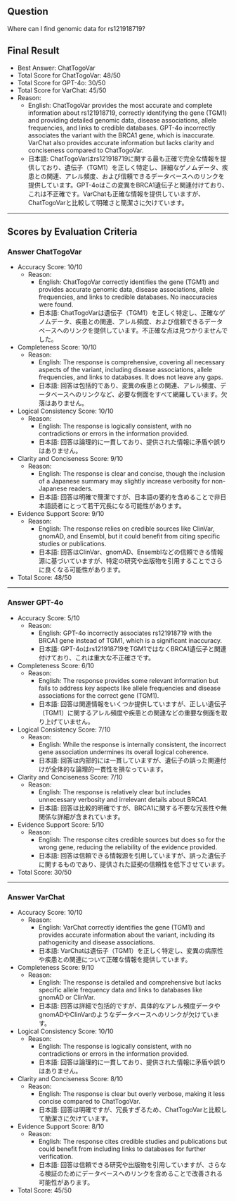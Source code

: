 ## Question

Where can I find genomic data for rs121918719?

## Final Result

- Best Answer: ChatTogoVar
- Total Score for ChatTogoVar: 48/50
- Total Score for GPT-4o: 30/50
- Total Score for VarChat: 45/50
- Reason:
  - English: ChatTogoVar provides the most accurate and complete information about rs121918719, correctly identifying the gene (TGM1) and providing detailed genomic data, disease associations, allele frequencies, and links to credible databases. GPT-4o incorrectly associates the variant with the BRCA1 gene, which is inaccurate. VarChat also provides accurate information but lacks clarity and conciseness compared to ChatTogoVar.
  - 日本語: ChatTogoVarはrs121918719に関する最も正確で完全な情報を提供しており、遺伝子（TGM1）を正しく特定し、詳細なゲノムデータ、疾患との関連、アレル頻度、および信頼できるデータベースへのリンクを提供しています。GPT-4oはこの変異をBRCA1遺伝子と関連付けており、これは不正確です。VarChatも正確な情報を提供していますが、ChatTogoVarと比較して明確さと簡潔さに欠けています。

---

## Scores by Evaluation Criteria

### Answer ChatTogoVar
- Accuracy Score: 10/10
  - Reason: 
    - English: ChatTogoVar correctly identifies the gene (TGM1) and provides accurate genomic data, disease associations, allele frequencies, and links to credible databases. No inaccuracies were found.
    - 日本語: ChatTogoVarは遺伝子（TGM1）を正しく特定し、正確なゲノムデータ、疾患との関連、アレル頻度、および信頼できるデータベースへのリンクを提供しています。不正確な点は見つかりませんでした。
- Completeness Score: 10/10
  - Reason: 
    - English: The response is comprehensive, covering all necessary aspects of the variant, including disease associations, allele frequencies, and links to databases. It does not leave any gaps.
    - 日本語: 回答は包括的であり、変異の疾患との関連、アレル頻度、データベースへのリンクなど、必要な側面をすべて網羅しています。欠落はありません。
- Logical Consistency Score: 10/10
  - Reason: 
    - English: The response is logically consistent, with no contradictions or errors in the information provided.
    - 日本語: 回答は論理的に一貫しており、提供された情報に矛盾や誤りはありません。
- Clarity and Conciseness Score: 9/10
  - Reason: 
    - English: The response is clear and concise, though the inclusion of a Japanese summary may slightly increase verbosity for non-Japanese readers.
    - 日本語: 回答は明確で簡潔ですが、日本語の要約を含めることで非日本語読者にとって若干冗長になる可能性があります。
- Evidence Support Score: 9/10
  - Reason: 
    - English: The response relies on credible sources like ClinVar, gnomAD, and Ensembl, but it could benefit from citing specific studies or publications.
    - 日本語: 回答はClinVar、gnomAD、Ensemblなどの信頼できる情報源に基づいていますが、特定の研究や出版物を引用することでさらに良くなる可能性があります。
- Total Score: 48/50

---

### Answer GPT-4o
- Accuracy Score: 5/10
  - Reason: 
    - English: GPT-4o incorrectly associates rs121918719 with the BRCA1 gene instead of TGM1, which is a significant inaccuracy.
    - 日本語: GPT-4oはrs121918719をTGM1ではなくBRCA1遺伝子と関連付けており、これは重大な不正確さです。
- Completeness Score: 6/10
  - Reason: 
    - English: The response provides some relevant information but fails to address key aspects like allele frequencies and disease associations for the correct gene (TGM1).
    - 日本語: 回答は関連情報をいくつか提供していますが、正しい遺伝子（TGM1）に関するアレル頻度や疾患との関連などの重要な側面を取り上げていません。
- Logical Consistency Score: 7/10
  - Reason: 
    - English: While the response is internally consistent, the incorrect gene association undermines its overall logical coherence.
    - 日本語: 回答は内部的には一貫していますが、遺伝子の誤った関連付けが全体的な論理的一貫性を損なっています。
- Clarity and Conciseness Score: 7/10
  - Reason: 
    - English: The response is relatively clear but includes unnecessary verbosity and irrelevant details about BRCA1.
    - 日本語: 回答は比較的明確ですが、BRCA1に関する不要な冗長性や無関係な詳細が含まれています。
- Evidence Support Score: 5/10
  - Reason: 
    - English: The response cites credible sources but does so for the wrong gene, reducing the reliability of the evidence provided.
    - 日本語: 回答は信頼できる情報源を引用していますが、誤った遺伝子に関するものであり、提供された証拠の信頼性を低下させています。
- Total Score: 30/50

---

### Answer VarChat
- Accuracy Score: 10/10
  - Reason: 
    - English: VarChat correctly identifies the gene (TGM1) and provides accurate information about the variant, including its pathogenicity and disease associations.
    - 日本語: VarChatは遺伝子（TGM1）を正しく特定し、変異の病原性や疾患との関連について正確な情報を提供しています。
- Completeness Score: 9/10
  - Reason: 
    - English: The response is detailed and comprehensive but lacks specific allele frequency data and links to databases like gnomAD or ClinVar.
    - 日本語: 回答は詳細で包括的ですが、具体的なアレル頻度データやgnomADやClinVarのようなデータベースへのリンクが欠けています。
- Logical Consistency Score: 10/10
  - Reason: 
    - English: The response is logically consistent, with no contradictions or errors in the information provided.
    - 日本語: 回答は論理的に一貫しており、提供された情報に矛盾や誤りはありません。
- Clarity and Conciseness Score: 8/10
  - Reason: 
    - English: The response is clear but overly verbose, making it less concise compared to ChatTogoVar.
    - 日本語: 回答は明確ですが、冗長すぎるため、ChatTogoVarと比較して簡潔さに欠けています。
- Evidence Support Score: 8/10
  - Reason: 
    - English: The response cites credible studies and publications but could benefit from including links to databases for further verification.
    - 日本語: 回答は信頼できる研究や出版物を引用していますが、さらなる検証のためにデータベースへのリンクを含めることで改善される可能性があります。
- Total Score: 45/50
